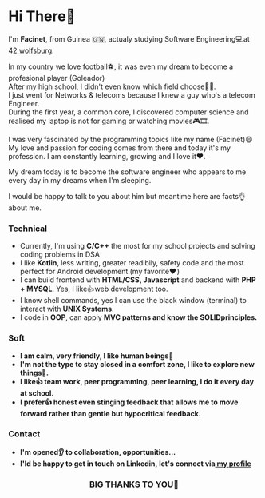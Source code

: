 <h1>Hi There👋</h1>

<p>I'm <strong>Facinet</strong>, from Guinea &#x1F1EC;&#x1F1F3;, actualy studying Software Engineering💻 at <a href="https://42wolfsburg.de/">42 wolfsburg</a>.</br>

In my country we love football⚽ , it was even my dream to become a profesional player (Goleador)</br>
After my high school, I didn't even know which field choose🤷‍♂️.</br>
I just went for Networks & telecoms because I knew a guy who's a telecom Engineer.</br>
During the first year, a common core, I discovered computer science and realised my laptop is not
for gaming or watching movies🎮🎞️.</p>

<p>I was very fascinated by the programming topics like my name (Facinet)😄</br>
My love and passion for coding comes from there and today it's my profession.
I am constantly learning, growing and I love it❤️.</p>

<p>My dream today is to become the software engineer who appears to me every day in my dreams when I'm sleeping.</br>
<p>I would be happy to talk to you about him but meantime here are facts👌 about me.</p>

<h3>Technical</h3>
<ul>
  <li>Currently, I'm using <strong>C/C++</strong> the most for my school  projects and solving coding problems in DSA</li>
  <li>I like <strong>Kotlin</strong>, less writing, greater readibily, safety code and the most perfect for Android development (my favorite❤️ )</li>
  <li>I can build frontend with <strong>HTML/CSS, Javascript</strong> and backend with <strong>PHP + MYSQL</strong>. Yes, I like👍 web development too.     </li>
  <li>I know shell commands, yes I can use the black window (terminal) to interact with <strong>UNIX Systems</strong>.
  <li>I code in <strong>OOP</strong>, can apply <strong>MVC patterns<strong> and know the <strong>SOLID</strong>principles.
</ul>
 
<h3>Soft</h3>
 <ul>
   <li>I am calm, very friendly, I like human beings🤝</li>
   <li>I'm not the type to stay closed in a comfort zone, I like to explore new things🤞.</li>
   <li>I like👍 team work, peer programming, peer learning, I do it every day at school.</li>
   <li>I prefer👍 honest even stinging feedback that allows me to move forward rather than gentle but hypocritical feedback.</li>
 </ul>    
<h3>Contact</h3>
<ul>
  <li>I'm opened👂 to collaboration, opportunities...</li>
  <li>I'ld be happy to get in touch on <strong>Linkedin</strong>, let's connect via<a href="https://www.linkedin.com/in/facinetkouyate/"> my profile</a>
</ul>
<h3 style="text-align:center">BIG THANKS TO YOU🙏</h3>


